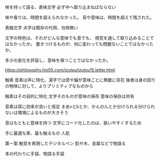 味を持って語る、表味文字
必ず中へ取り込まねばならない

味や香りは、時間を超えられなかった。
音や意味は、時間を超えて残された。

表触文字
点字は既存の代用、勿体無い

文字の特色は、それがどんな意味でも音でも、
視覚を通して取り込めることではなかったか。
書きつけるものが、何に変わっても問題ないことではなかったか。

多少の変化を許容し、意味を保つことではなかったか。

https://philosophy.hix05.com/izutsu/izutsu15.letter.html

触素
音素は声に特化、漢字では旁や偏が意味ごとに無数に存在
後者は身の回りの物体に対して、よりプリミティブなものから

触素はその目的に特化
文字そのものが意味の保存
意味の保存は共有

音素は耳に効率が良いと仮定
まあvとbとか、かんのんとか分けられる分けられないは環境によるものが大きそう

音はもともと意味を持つ
文字にコード化したのは、扱いやすくするため

手に最適な素、最も触るもの
人肌

第一案
触覚を再現したデジタルペン
肌や木、金属などで物語る

本の代わりに手袋、物語る手袋